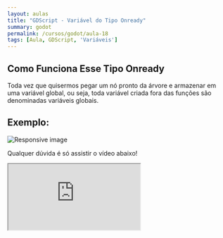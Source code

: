 ```yaml
---
layout: aulas
title: "GDScript - Variável do Tipo Onready"
summary: godot
permalink: /cursos/godot/aula-18
tags: [Aula, GDScript, 'Variáveis']
---
```


## Como Funciona Esse Tipo Onready

Toda vez que quisermos pegar um nó pronto da árvore e armazenar em uma variável global, ou seja,
toda variável criada fora das funções são denominadas variáveis globais.

## Exemplo:

<img src="{{ 'assets/images/aulas/onready.jpg' | relative_url }}" class="img-fluid" alt="Responsive image">

Qualquer dúvida é só assistir o vídeo abaixo!

<div class="embed-responsive embed-responsive-16by9">
  <iframe class="embed-responsive-item" src="https://www.youtube.com/embed/aSAmL1CW05E?rel=0" allowfullscreen></iframe>
</div><br>